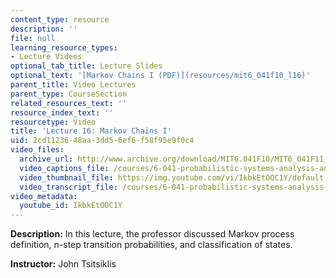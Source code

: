 ```yaml
---
content_type: resource
description: ''
file: null
learning_resource_types:
- Lecture Videos
optional_tab_title: Lecture Slides
optional_text: '[Markov Chains I (PDF)](resources/mit6_041f10_l16)'
parent_title: Video Lectures
parent_type: CourseSection
related_resources_text: ''
resource_index_text: ''
resourcetype: Video
title: 'Lecture 16: Markov Chains I'
uid: 2cd11236-48aa-3dd5-6ef6-f58f95e9f0c4
video_files:
  archive_url: http://www.archive.org/download/MIT6.041F10/MIT6_041F11_lec16_300k.mp4
  video_captions_file: /courses/6-041-probabilistic-systems-analysis-and-applied-probability-fall-2010/ce0d351dcde55f47a147efe7a9803a9e_IkbkEtOOC1Y.vtt
  video_thumbnail_file: https://img.youtube.com/vi/IkbkEtOOC1Y/default.jpg
  video_transcript_file: /courses/6-041-probabilistic-systems-analysis-and-applied-probability-fall-2010/e734c0f5717e3b47a8f6e243970f36d3_IkbkEtOOC1Y.pdf
video_metadata:
  youtube_id: IkbkEtOOC1Y
---
```


**Description:** In this lecture, the professor discussed Markov process definition, n-step transition probabilities, and classification of states.

**Instructor:** John Tsitsiklis